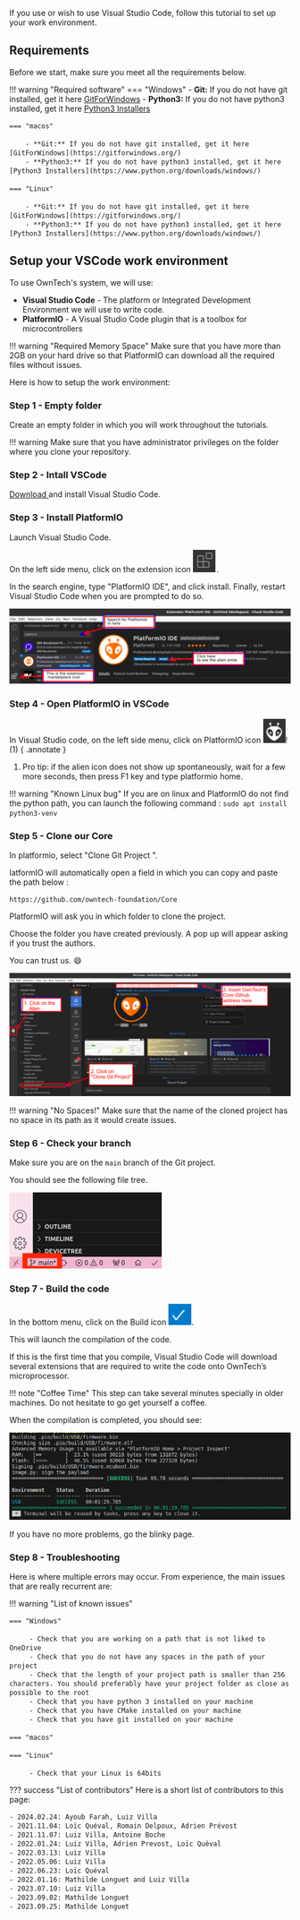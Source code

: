 
If you use or wish to use Visual Studio Code, follow this tutorial to set up your work environment.

## Requirements

Before we start, make sure you meet all the requirements below.

!!! warning "Required software"
    === "Windows"
        - **Git:** If you do not have git installed, get it here [GitForWindows](https://gitforwindows.org)
        - **Python3:** If you do not have python3 installed, get it here [Python3 Installers](https://www.python.org/downloads/windows)

    === "macos"

        - **Git:** If you do not have git installed, get it here [GitForWindows](https://gitforwindows.org/)
        - **Python3:** If you do not have python3 installed, get it here [Python3 Installers](https://www.python.org/downloads/windows/)

    === "Linux"

        - **Git:** If you do not have git installed, get it here [GitForWindows](https://gitforwindows.org/)
        - **Python3:** If you do not have python3 installed, get it here [Python3 Installers](https://www.python.org/downloads/windows/)




## Setup your VSCode work environment

To use OwnTech's system, we will use:

* **Visual Studio Code** - The platform or Integrated Development Environment we will use to write code.
* **PlatformIO** - A Visual Studio Code plugin that is a toolbox for microcontrollers

!!! warning "Required Memory Space"
    Make sure that you have more than 2GB on your hard drive so that PlatformIO can download all the required files without issues.

Here is how to setup the work environment:

### Step 1 - Empty folder

Create an empty folder in which you will work throughout the tutorials.

!!! warning
    Make sure that you have administrator privileges on the folder where you clone your repository.

### Step 2 - Intall VSCode

[Download ](https://code.visualstudio.com/#alt-downloads) and install Visual Studio Code.

### Step 3 - Install PlatformIO

Launch Visual Studio Code.

On the left side menu, click on the extension icon ![extension_icon](images/icon-extension.png).

In the search engine, type "PlatformIO IDE", and click install.
Finally, restart Visual Studio Code when you are prompted to do so.

![PlatformIO installation](images/fig1-platformio_installation.png)


### Step 4 - Open PlatformIO in VSCode

In Visual Studio code, on the left side menu, click on PlatformIO icon ![platformio_icon](images/icon-platformio.png)! (1)
{ .annotate }

1. Pro tip: if the alien icon does not show up spontaneously, wait for a few more seconds, then press F1 key and type platformio home.

!!! warning "Known Linux bug"
    If you are on linux and PlatformIO do not find the python path, you can launch the following command :
    ```
    sudo apt install python3-venv
    ```

### Step 5 - Clone our Core
In platformio, select "Clone Git Project ".

latformIO will automatically open a field in which you can copy and paste the path below :

```
https://github.com/owntech-foundation/Core
```

PlatformIO will ask you in which folder to clone the project.

Choose the folder you have created previously. A pop up will appear asking if you trust the authors.

You can trust us. :smile:


![Clone the git repository](images/fig2-clone_git_repository.png)

!!! warning "No Spaces!"
    Make sure that the name of the cloned project has no space in its path as it would create issues.


### Step 6 - Check your branch

Make sure you are on the `main` branch of the Git project.

You should see the following file tree.

![View of the main branch](images/fig3-main_branch.png)


### Step 7 - Build the code

In the bottom menu, click on the Build icon ![build_icon](images/icon-build.png).

This will launch the compilation of the code.

If this is the first time that you compile, Visual Studio Code will download several extensions that are required to write the code onto OwnTech’s microprocessor.

!!! note "Coffee Time"
    This step can take several minutes specially in older machines.
    Do not hesitate to go get yourself a coffee.

When the compilation is completed, you should see:

![Compilation Complete](images/fig4-compilation_complete.png)

If you have no more problems, go the blinky page.


### Step 8 - Troubleshooting

Here is where multiple errors may occur. From experience, the main issues that are really recurrent are:

!!! warning "List of known issues"

    === "Windows"

         - Check that you are working on a path that is not liked to OneDrive
         - Check that you do not have any spaces in the path of your project
         - Check that the length of your project path is smaller than 256 characters. You should preferably have your project folder as close as possible to the root
         - Check that you have python 3 installed on your machine
         - Check that you have CMake installed on your machine
         - Check that you have git installed on your machine

    === "macos"

    === "Linux"

         - Check that your Linux is 64bits


??? success "List of contributors"
    Here is a short list of contributors to this page:

    - 2024.02.24: Ayoub Farah, Luiz Villa
    - 2021.11.04: Loïc Quéval, Romain Delpoux, Adrien Prévost
    - 2021.11.07: Luiz Villa, Antoine Boche
    - 2022.01.24: Luiz Villa, Adrien Prevost, Loïc Quéval
    - 2022.03.13: Luiz Villa
    - 2022.05.06: Luiz Villa
    - 2022.06.23: Loïc Quéval
    - 2022.01.16: Mathilde Longuet and Luiz Villa
    - 2023.07.10: Luiz Villa
    - 2023.09.02: Mathilde Longuet
    - 2023.09.25: Mathilde Longuet
